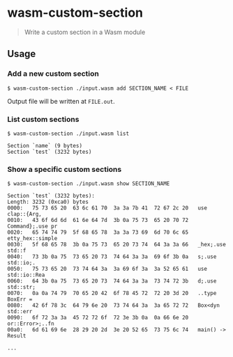# wasm-custom-section

> Write a custom section in a Wasm module

## Usage

### Add a new custom section

```
$ wasm-custom-section ./input.wasm add SECTION_NAME < FILE
```

Output file will be written at `FILE.out`.

### List custom sections

```
$ wasm-custom-section ./input.wasm list

Section `name` (9 bytes)
Section `test` (3232 bytes)
```

### Show a specific custom sections

```
$ wasm-custom-section ./input.wasm show SECTION_NAME

Section `test` (3232 bytes):
Length: 3232 (0xca0) bytes
0000:   75 73 65 20  63 6c 61 70  3a 3a 7b 41  72 67 2c 20   use clap::{Arg,
0010:   43 6f 6d 6d  61 6e 64 7d  3b 0a 75 73  65 20 70 72   Command};.use pr
0020:   65 74 74 79  5f 68 65 78  3a 3a 73 69  6d 70 6c 65   etty_hex::simple
0030:   5f 68 65 78  3b 0a 75 73  65 20 73 74  64 3a 3a 66   _hex;.use std::f
0040:   73 3b 0a 75  73 65 20 73  74 64 3a 3a  69 6f 3b 0a   s;.use std::io;.
0050:   75 73 65 20  73 74 64 3a  3a 69 6f 3a  3a 52 65 61   use std::io::Rea
0060:   64 3b 0a 75  73 65 20 73  74 64 3a 3a  73 74 72 3b   d;.use std::str;
0070:   0a 0a 74 79  70 65 20 42  6f 78 45 72  72 20 3d 20   ..type BoxErr =
0080:   42 6f 78 3c  64 79 6e 20  73 74 64 3a  3a 65 72 72   Box<dyn std::err
0090:   6f 72 3a 3a  45 72 72 6f  72 3e 3b 0a  0a 66 6e 20   or::Error>;..fn
00a0:   6d 61 69 6e  28 29 20 2d  3e 20 52 65  73 75 6c 74   main() -> Result

...
```
